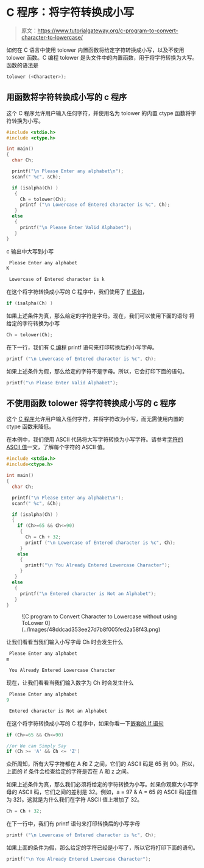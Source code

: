 # C 程序：将字符转换成小写

> 原文：<https://www.tutorialgateway.org/c-program-to-convert-character-to-lowercase/>

如何在 C 语言中使用 tolower 内置函数将给定字符转换成小写，以及不使用 tolower 函数。C 编程 tolower 是头文件中的内置函数，用于将字符转换为大写。函数的语法是

```c
tolower (<Character>);
```

## 用函数将字符转换成小写的 c 程序

这个 C 程序允许用户输入任何字符，并使用名为 tolower 的内置 ctype 函数将字符转换为小写。

```c
#include <stdio.h>  
#include <ctype.h> 

int main()
{
  char Ch;

  printf("\n Please Enter any alphabet\n");
  scanf(" %c", &Ch);

  if (isalpha(Ch) )
   {  
     Ch = tolower(Ch); 
     printf ("\n Lowercase of Entered character is %c", Ch);
   }
  else
   {
     printf("\n Please Enter Valid Alphabet");
   }  
}
```

c 输出中大写到小写

```c
 Please Enter any alphabet
K

 Lowercase of Entered character is k
```

在这个将字符转换成小写的 C 程序中，我们使用了 [If 语句](https://www.tutorialgateway.org/if-statement-in-c/)，

```c
if (isalpha(Ch) )
```

如果上述条件为真，那么给定的字符是字母。现在，我们可以使用下面的语句 将给定的字符转换为小写

```c
Ch = tolower(Ch);
```

在下一行，我们有 [C 编程](https://www.tutorialgateway.org/c-programming/) printf 语句来打印转换后的小写字母。

```c
printf ("\n Lowercase of Entered character is %c", Ch);
```

如果上述条件为假，那么给定的字符不是字母。所以，它会打印下面的语句。

```c
printf("\n Please Enter Valid Alphabet");
```

## 不使用函数 tolower 将字符转换成小写的 c 程序

这个 [C 程序](https://www.tutorialgateway.org/c-programming-examples/)允许用户输入任何字符，并将字符改为小写，而无需使用内置的 ctype 函数来降低。

在本例中，我们使用 ASCII 代码将大写字符转换为小写字符。请参考[字符的 ASCII 值](https://www.tutorialgateway.org/c-program-to-find-ascii-value-of-a-character/)一文，了解每个字符的 ASCII 值。

```c
#include <stdio.h>  
#include<ctype.h>

int main()
{
  char Ch;

  printf("\n Please Enter any alphabet\n");
  scanf(" %c", &Ch);

  if (isalpha(Ch) )
  {
    if (Ch>=65 && Ch<=90)
     {  
       Ch = Ch + 32; 
       printf ("\n Lowercase of Entered character is %c", Ch);
     }
    else
     {
       printf("\n You Already Entered Lowercase Character");
     }  
   }
  else
   {
     printf("\n Entered character is Not an Alphabet");
   }  
}
```

<figure class="wp-block-image">![C program to Convert Character to Lowercase without using ToLower 0](../Images/48ddcad353ee27d7b8f005fed2a58f43.png)</figure>

让我们看看当我们输入小写字母 Ch 时会发生什么

```c
 Please Enter any alphabet
m

 You Already Entered Lowercase Character
```

现在，让我们看看当我们输入数字为 Ch 时会发生什么

```c
 Please Enter any alphabet
9

 Entered character is Not an Alphabet
```

在这个将字符转换成小写的 C 程序中，如果你看一下[嵌套的 If 语句](https://www.tutorialgateway.org/nested-if-in-c/)

```c
if (Ch>=65 && Ch<=90)

//or We can Simply Say
if (Ch >= 'A' && Ch <= 'Z')
```

众所周知，所有大写字符都在 A 和 Z 之间，它们的 ASCII 码是 65 到 90。所以，上面的 if 条件会检查给定的字符是否在 A 和 z 之间。

如果上述条件为真，那么我们必须将给定的字符转换为小写。如果你观察大小写字母的 ASCII 码，它们之间的差别是 32。例如，a = 97 & A = 65 的 ASCII 码(差值为 32)。这就是为什么我们在字符 ASCII 值上增加了 32。

```c
Ch = Ch + 32;
```

在下一行中，我们有 printf 语句来打印转换后的小写字母

```c
printf ("\n Lowercase of Entered character is %c", Ch);
```

如果上面的条件为假，那么给定的字符已经是小写了，所以它将打印下面的语句。

```c
printf("\n You Already Entered Lowercase Character");
```